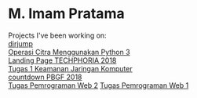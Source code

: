 # M. Imam Pratama

Projects I've been working on:  
<a href="https://github.com/imambungo/dirjump">dirjump</a>  
<a href="https://github.com/imambungo/operasi-citra">Operasi Citra Menggunakan Python 3</a>  
<a href="/techpho">Landing Page TECHPHORIA 2018</a>  
<a href="/kjk">Tugas 1 Keamanan Jaringan Komputer</a>  
<a href="/pbgf2018/countdown.html">countdown PBGF 2018</a>  
<a href="/pweb2">Tugas Pemrograman Web 2</a>
<a href="/pweb1">Tugas Pemrograman Web 1</a>  
